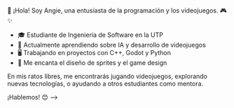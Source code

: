 👋 ¡Hola! Soy Angie, una entusiasta de la programación y los videojuegos. 🎮✨

- 🎓 Estudiante de Ingeniería de Software en la UTP
- 🌱 Actualmente aprendiendo sobre IA y desarrollo de videojuegos
- 🖥️ Trabajando en proyectos con C++, Godot y Python
- 🎨 Me encanta el diseño de sprites y el game design

En mis ratos libres, me encontrarás jugando videojuegos, explorando nuevas tecnologías, o ayudando a otros estudiantes como mentora.

¡Hablemos! 😊
-->
